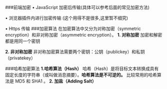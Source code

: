 ###前端加密
• JavaScript 加密后传输(具体可以参考后面的常见加密方法)

• 浏览器插件内进行加密传输 (这个用得不是很多,这里暂不细究)

• Https 传输
###加密算法
在加密算法中又分为对称加密（symmetric encryption）和非对称加密（asymmetric encryption）。
**1. 对称加密**
加密和解密都是用同一个密钥

**2. 非对称加密**
非对称加密算法需要两个密钥：公钥（publickey）和私钥（privatekey）

###哈希加密算法
**1.哈希算法（Hash）**
哈希（Hash）是将目标文本转换成具有固定长度的字符串（或叫做消息摘要）。**哈希算法是不可逆的。** 比较常用的哈希算法是 MD5 和 SHA1 。
**2. 加盐（Adding Salt）**
